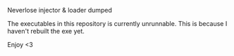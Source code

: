 Neverlose injector & loader dumped

The executables in this repository is currently unrunnable. This is because I haven't rebuilt the exe yet.

Enjoy <3
